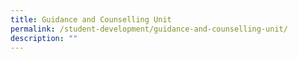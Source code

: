```yaml
---
title: Guidance and Counselling Unit
permalink: /student-development/guidance-and-counselling-unit/
description: ""
---
```

